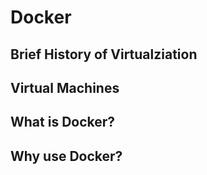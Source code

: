 # Docker

## Brief History of Virtualziation

## Virtual Machines

## What is Docker?

## Why use Docker?
